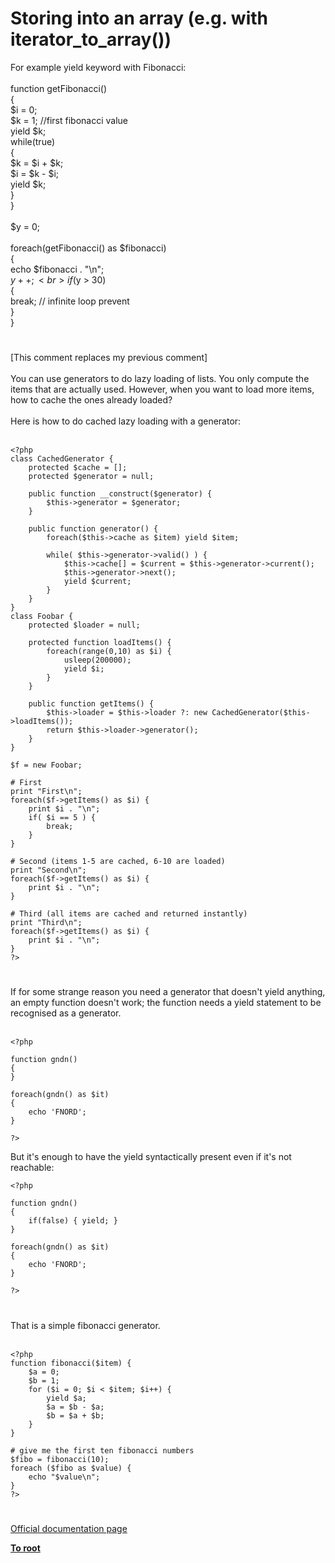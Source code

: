 # Storing into an array (e.g. with iterator_to_array())



For example yield keyword with Fibonacci:<br><br>function getFibonacci()<br>{<br>    $i = 0;<br>    $k = 1; //first fibonacci value<br>    yield $k;<br>    while(true)<br>    {<br>        $k = $i + $k;<br>        $i = $k - $i;<br>        yield $k;        <br>    }<br>}<br><br>$y = 0;<br><br>foreach(getFibonacci() as $fibonacci)<br>{<br>    echo $fibonacci . "\n";<br>    $y++;    <br>    if($y &gt; 30)<br>    {<br>        break; // infinite loop prevent<br>    }<br>}  

#

[This comment replaces my previous comment]<br><br>You can use generators to do lazy loading of lists. You only compute the items that are actually used. However, when you want to load more items, how to cache the ones already loaded?<br><br>Here is how to do cached lazy loading with a generator:<br><br>

```
<?php
class CachedGenerator {
    protected $cache = [];
    protected $generator = null;

    public function __construct($generator) {
        $this->generator = $generator;
    }

    public function generator() {
        foreach($this->cache as $item) yield $item;

        while( $this->generator->valid() ) {
            $this->cache[] = $current = $this->generator->current();
            $this->generator->next();
            yield $current;
        }
    }
}
class Foobar {
    protected $loader = null;

    protected function loadItems() {
        foreach(range(0,10) as $i) {
            usleep(200000);
            yield $i;
        }
    }

    public function getItems() {
        $this->loader = $this->loader ?: new CachedGenerator($this->loadItems());
        return $this->loader->generator();
    }
}

$f = new Foobar;

# First
print "First\n";
foreach($f->getItems() as $i) {
    print $i . "\n";
    if( $i == 5 ) {
        break;
    }
}

# Second (items 1-5 are cached, 6-10 are loaded)
print "Second\n";
foreach($f->getItems() as $i) {
    print $i . "\n";
}

# Third (all items are cached and returned instantly)
print "Third\n";
foreach($f->getItems() as $i) {
    print $i . "\n";
}
?>
```
  

#

If for some strange reason you need a generator that doesn&apos;t yield anything, an empty function doesn&apos;t work; the function needs a yield statement to be recognised as a generator.<br><br>

```
<?php

function gndn()
{
}

foreach(gndn() as $it)
{
    echo 'FNORD';
}

?>
```


 But it's enough to have the yield syntactically present even if it's not reachable:



```
<?php

function gndn()
{
    if(false) { yield; }
}

foreach(gndn() as $it)
{
    echo 'FNORD';
}

?>
```
  

#

That is a simple fibonacci generator.<br><br>

```
<?php
function fibonacci($item) {
    $a = 0;
    $b = 1;
    for ($i = 0; $i < $item; $i++) {
        yield $a;
        $a = $b - $a;
        $b = $a + $b;
    }
}

# give me the first ten fibonacci numbers
$fibo = fibonacci(10);
foreach ($fibo as $value) {
    echo "$value\n";
}
?>
```
  

#

[Official documentation page](https://www.php.net/manual/en/language.generators.syntax.php)

**[To root](/README.md)**